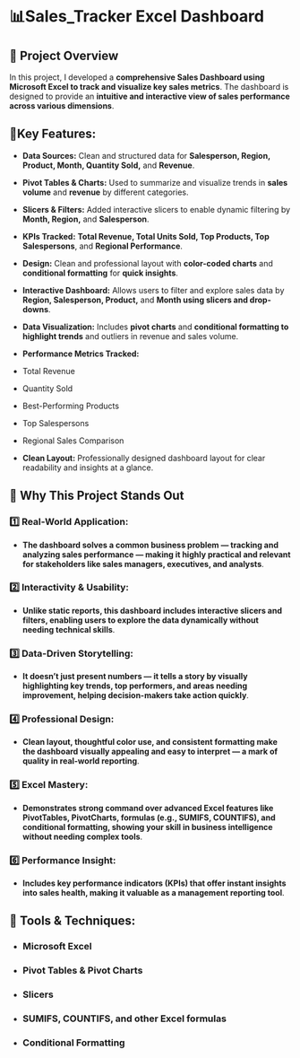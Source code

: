 # 📊Sales_Tracker Excel Dashboard

## 🚀 Project Overview
In this project, I developed a **comprehensive Sales Dashboard using Microsoft Excel to track and visualize key sales metrics**. The dashboard is designed to provide an **intuitive and interactive view of sales performance across various dimensions**.


## 📌Key Features:

- **Data Sources:** Clean and structured data for **Salesperson, Region, Product, Month, Quantity Sold,** and **Revenue**.

- **Pivot Tables & Charts:** Used to summarize and visualize trends in **sales volume** and **revenue** by different categories.

- **Slicers & Filters:** Added interactive slicers to enable dynamic filtering by **Month, Region,** and **Salesperson**.

- **KPIs Tracked:** **Total Revenue, Total Units Sold, Top Products, Top Salespersons**, and **Regional Performance**.

- **Design:** Clean and professional layout with **color-coded charts** and **conditional formatting** for **quick insights**.

- **Interactive Dashboard:** Allows users to filter and explore sales data by **Region, Salesperson, Product,** and **Month using slicers and drop-downs**.

- **Data Visualization:** Includes **pivot charts** and **conditional formatting to highlight trends** and outliers in revenue and sales volume.

- **Performance Metrics Tracked:**

- Total Revenue

- Quantity Sold

- Best-Performing Products

- Top Salespersons

- Regional Sales Comparison

- **Clean Layout:** Professionally designed dashboard layout for clear readability and insights at a glance.



## 🌟 Why This Project Stands Out

### 1️⃣ Real-World Application:
- **The dashboard solves a common business problem — tracking and analyzing sales performance — making it highly practical and relevant for stakeholders like sales managers, executives, and analysts**.

### 2️⃣ Interactivity & Usability:
- **Unlike static reports, this dashboard includes interactive slicers and filters, enabling users to explore the data dynamically without needing technical skills**.

### 3️⃣ Data-Driven Storytelling:
- **It doesn’t just present numbers — it tells a story by visually highlighting key trends, top performers, and areas needing improvement, helping decision-makers take action quickly**.

### 4️⃣ Professional Design:
- **Clean layout, thoughtful color use, and consistent formatting make the dashboard visually appealing and easy to interpret — a mark of quality in real-world reporting**.

### 5️⃣ Excel Mastery:
- **Demonstrates strong command over advanced Excel features like PivotTables, PivotCharts, formulas (e.g., SUMIFS, COUNTIFS), and conditional formatting, showing your skill in business intelligence without needing complex tools**.

### 6️⃣ Performance Insight:
- **Includes key performance indicators (KPIs) that offer instant insights into sales health, making it valuable as a management reporting tool**.

## 🧰 **Tools & Techniques:**
- ### **Microsoft Excel**

- ### **Pivot Tables & Pivot Charts**

- ### **Slicers**

- ### **SUMIFS, COUNTIFS, and other Excel formulas**

- ### **Conditional Formatting**
